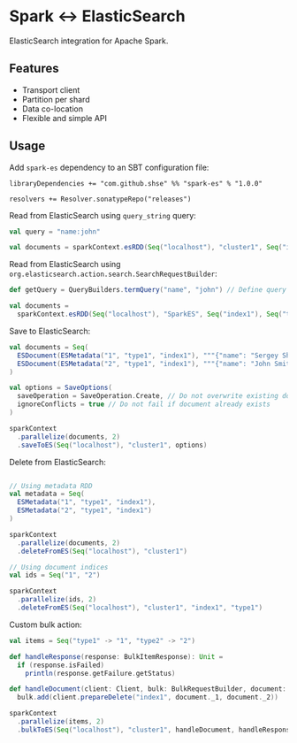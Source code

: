 # Spark ↔ ElasticSearch
ElasticSearch integration for Apache Spark.

## Features

* Transport client
* Partition per shard
* Data co-location
* Flexible and simple API

## Usage

Add `spark-es` dependency to an SBT configuration file:

```SBT
libraryDependencies += "com.github.shse" %% "spark-es" % "1.0.0"

resolvers += Resolver.sonatypeRepo("releases")
```

Read from ElasticSearch using `query_string` query:

```Scala
val query = "name:john"

val documents = sparkContext.esRDD(Seq("localhost"), "cluster1", Seq("index1"), Seq("type1"), query)
```

Read from ElasticSearch using `org.elasticsearch.action.search.SearchRequestBuilder`:

```Scala
def getQuery = QueryBuilders.termQuery("name", "john") // Define query as a function to avoid serializetion issues

val documents = 
  sparkContext.esRDD(Seq("localhost"), "SparkES", Seq("index1"), Seq("type1"), _.setQuery(getQuery))
```

Save to ElasticSearch:

```Scala
val documents = Seq(
  ESDocument(ESMetadata("1", "type1", "index1"), """{"name": "Sergey Shumov"}"""),
  ESDocument(ESMetadata("2", "type1", "index1"), """{"name": "John Smith"}""")
)

val options = SaveOptions(
  saveOperation = SaveOperation.Create, // Do not overwrite existing documents
  ignoreConflicts = true // Do not fail if document already exists
)

sparkContext
  .parallelize(documents, 2)
  .saveToES(Seq("localhost"), "cluster1", options)
```

Delete from ElasticSearch:

```Scala

// Using metadata RDD
val metadata = Seq(
  ESMetadata("1", "type1", "index1"),
  ESMetadata("2", "type1", "index1")
)

sparkContext
  .parallelize(documents, 2)
  .deleteFromES(Seq("localhost"), "cluster1")

// Using document indices
val ids = Seq("1", "2")

sparkContext
  .parallelize(ids, 2)
  .deleteFromES(Seq("localhost"), "cluster1", "index1", "type1")
```

Custom bulk action:

```Scala
val items = Seq("type1" -> "1", "type2" -> "2")

def handleResponse(response: BulkItemResponse): Unit =
  if (response.isFailed)
    println(response.getFailure.getStatus)

def handleDocument(client: Client, bulk: BulkRequestBuilder, document: (String, String): Unit =
  bulk.add(client.prepareDelete("index1", document._1, document._2))

sparkContext
  .parallelize(items, 2)
  .bulkToES(Seq("localhost"), "cluster1", handleDocument, handleResponse)
```
